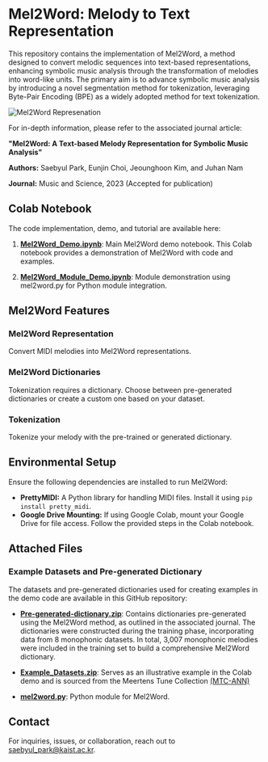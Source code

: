 # Mel2Word: Melody to Text Representation

This repository contains the implementation of Mel2Word, a method designed to convert melodic sequences into text-based representations, enhancing symbolic music analysis through the transformation of melodies into word-like units. The primary aim is to advance symbolic music analysis by introducing a novel segmentation method for tokenization, leveraging Byte-Pair Encoding (BPE) as a widely adopted method for text tokenization.

![Mel2Word Represenation](https://drive.google.com/uc?export=download&id=1Xs9GrKwV6tyube8N2gzkom_a-mVXyTsd)

For in-depth information, please refer to the associated journal article:

**"Mel2Word: A Text-based Melody Representation for Symbolic Music Analysis"**

**Authors:** Saebyul Park, Eunjin Choi, Jeounghoon Kim, and Juhan Nam

**Journal:** Music and Science, 2023 (Accepted for publication)

## Colab Notebook

The code implementation, demo, and tutorial are available here:

1. [**Mel2Word_Demo.ipynb**](https://colab.research.google.com/drive/1i-WC0kd1C_JtpRYMxECDQrLu3OCzegf8?usp=sharing): Main Mel2Word demo notebook. This Colab notebook provides a demonstration of Mel2Word with code and examples.




2. [**Mel2Word_Module_Demo.ipynb**](https://colab.research.google.com/drive/1WDq1uF2NzODHTgfCR4P0HSdMKU5Y-O0I?usp=sharing): Module demonstration using mel2word.py for Python module integration.


## Mel2Word Features

### Mel2Word Representation

Convert MIDI melodies into Mel2Word representations.

### Mel2Word Dictionaries

Tokenization requires a dictionary. Choose between pre-generated dictionaries or create a custom one based on your dataset.

### Tokenization

Tokenize your melody with the pre-trained or generated dictionary.

## Environmental Setup

Ensure the following dependencies are installed to run Mel2Word:

- **PrettyMIDI:** A Python library for handling MIDI files. Install it using `pip install pretty_midi`.
- **Google Drive Mounting:** If using Google Colab, mount your Google Drive for file access. Follow the provided steps in the Colab notebook.

## Attached Files

### Example Datasets and Pre-generated Dictionary

The datasets and pre-generated dictionaries used for creating examples in the demo code are available in this GitHub repository:

- **[Pre-generated-dictionary.zip](https://github.com/saebyulpark/Mel2word/blob/d17607cbd0f3e5755d4421e13b6801c19fed647a/Pre-generated-dictionary.zip)**: Contains dictionaries pre-generated using the Mel2Word method, as outlined in the associated journal. The dictionaries were constructed during the training phase, incorporating data from 8 monophonic datasets. In total, 3,007 monophonic melodies were included in the training set to build a comprehensive Mel2Word dictionary.

- **[Example_Datasets.zip](https://github.com/saebyulpark/Mel2word/blob/d17607cbd0f3e5755d4421e13b6801c19fed647a/Example_Datasets.zip)**: Serves as an illustrative example in the Colab demo and is sourced from the Meertens Tune Collection [(MTC-ANN)](https://www.liederenbank.nl/mtc/)
- [**mel2word.py**](https://github.com/saebyulpark/Mel2word/blob/main/mel2word.py): Python module for Mel2Word.


## Contact

For inquiries, issues, or collaboration, reach out to saebyul_park@kaist.ac.kr.
